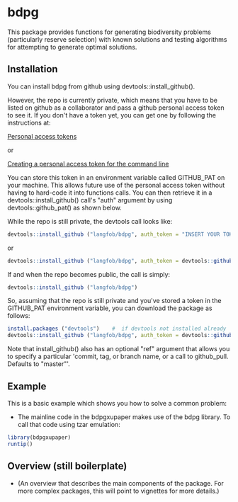 <!-- README.md is generated from README.Rmd. Please edit that file -->
bdpg
====

This package provides functions for generating biodiversity problems (particularly reserve selection) with known solutions and testing algorithms for attempting to generate optimal solutions.

Installation
------------

You can install bdpg from github using devtools::install\_github().

However, the repo is currently private, which means that you have to be listed on github as a collaborator and pass a github personal access token to see it. If you don't have a token yet, you can get one by following the instructions at:

[Personal access tokens](https://github.com/settings/tokens)

or

[Creating a personal access token for the command line](https://help.github.com/articles/creating-a-personal-access-token-for-the-command-line/)

You can store this token in an environment variable called GITHUB\_PAT on your machine. This allows future use of the personal access token without having to hard-code it into functions calls. You can then retrieve it in a devtools::install\_github() call's "auth" argument by using devtools::github\_pat() as shown below.

While the repo is still private, the devtools call looks like:

``` r
devtools::install_github ("langfob/bdpg", auth_token = "INSERT YOUR TOKEN STRING HERE")
```

or

``` r
devtools::install_github ("langfob/bdpg", auth_token = devtools::github_pat())
```

If and when the repo becomes public, the call is simply:

``` r
devtools::install_github ("langfob/bdpg")
```

So, assuming that the repo is still private and you've stored a token in the GITHUB\_PAT environment variable, you can download the package as follows:

``` r
install.packages ("devtools")    #  if devtools not installed already
devtools::install_github ("langfob/bdpg", auth_token = devtools::github_pat())
```

Note that install\_github() also has an optional "ref" argument that allows you to specify a particular 'commit, tag, or branch name, or a call to github\_pull. Defaults to "master"'.

Example
-------

This is a basic example which shows you how to solve a common problem:
- The mainline code in the bdpgxupaper makes use of the bdpg library. To call that code using tzar emulation:

``` r
library(bdpgxupaper)
runtip()
```

Overview (still boilerplate)
----------------------------

-   (An overview that describes the main components of the package. For more complex packages, this will point to vignettes for more details.)
